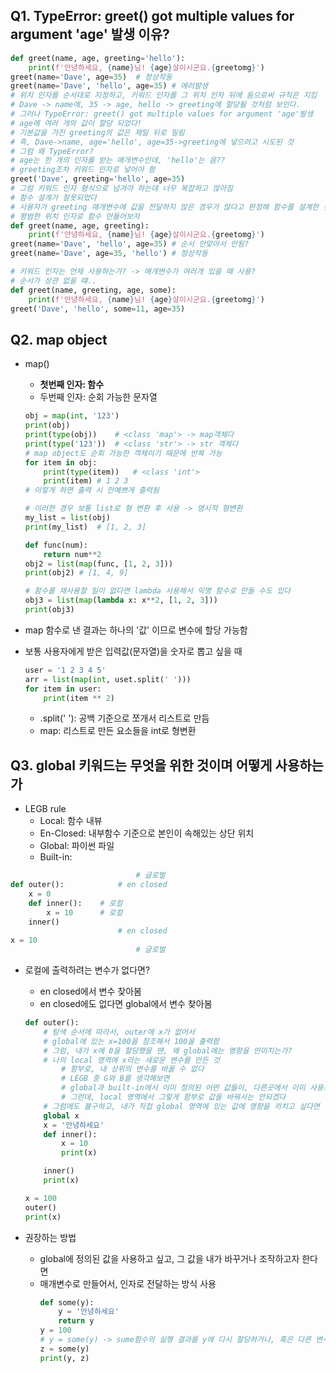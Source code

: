 ## Q1. TypeError: greet() got multiple values for argument 'age' 발생 이유?

```python
def greet(name, age, greeting='hello'):
    print(f'안녕하세요, {name}님! {age}살이시군요.{greetomg}')
greet(name='Dave', age=35)  # 정상작동
greet(name='Dave', 'hello', age=35) # 에러발생
# 위치 인자를 순서대로 지정하고, 키워드 인자를 그 위치 인자 뒤에 둠으로써 규칙은 지킴
# Dave -> name에, 35 -> age, hello -> greeting에 할당될 것처럼 보인다.
# 그러나 TypeError: greet() got multiple values for argument 'age'발생
# age에 여러 개의 값이 할당 되었다!
# 기본값을 가진 greeting의 값은 제일 뒤로 밀림
# 즉, Dave->name, age='hello', age=35->greeting에 넣으려고 시도된 것
# 그럼 왜 TypeError?
# age는 한 개의 인자를 받는 매개변수인데, 'hello'는 음??
# greeting조차 키워드 인자로 넣어야 함
greet('Dave', greeting='hello', age=35)
# 그럼 키워드 인자 형식으로 넘겨야 하는데 너무 복잡하고 많아짐
# 함수 설계가 잘못되었다
# 사용자가 greeting 매개변수에 값을 전달하지 않은 경우가 많다고 판정해 함수를 설계한 것임
# 평범한 위치 인자로 함수 만들어보자
def greet(name, age, greeting):
    print(f'안녕하세요, {name}님! {age}살이시군요.{greetomg}')
greet(name='Dave', 'hello', age=35) # 순서 안맞아서 안됨?
greet(name='Dave', age=35, 'hello') # 정상작동

# 키워드 인자는 언제 사용하는가? -> 매개변수가 여러개 있을 때 사용?
# 순서가 상관 없을 떄..
def greet(name, greeting, age, some):
    print(f'안녕하세요, {name}님! {age}살이시군요.{greetomg}')
greet('Dave', 'hello', some=11, age=35)
```


## Q2. map object
- map() 
    - **첫번째 인자: 함수**
    - 두번째 인자: 순회 가능한 문자열
    ```python
    obj = map(int, '123')
    print(obj)
    print(type(obj))    # <class 'map'> -> map객체다
    print(type('123'))  # <class 'str'> -> str 객체다
    # map object도 순회 가능한 객체이기 때문에 반복 가능
    for item in obj:
        print(type(item))   # <class 'int'>
        print(item) # 1 2 3
    # 이렇게 하면 출력 시 안예쁘게 출력됨

    # 이러한 경우 보통 list로 형 변환 후 사용 -> 명시적 형변환
    my_list = list(obj)
    print(my_list)  # [1, 2, 3]

    def func(num):
        return num**2
    obj2 = list(map(func, [1, 2, 3]))
    print(obj2) # [1, 4, 9]

    # 함수를 재사용할 일이 없다면 lambda 사용해서 익명 함수로 만들 수도 있다
    obj3 = list(map(lambda x: x**2, [1, 2, 3]))
    print(obj3)
    ```
    
- map 함수로 낸 결과는 하나의 '값' 이므로 변수에 할당 가능함

- 보통 사용자에게 받은 입력값(문자열)을 숫자로 뽑고 싶을 때
    ```python
    user = '1 2 3 4 5'
    arr = list(map(int, uset.split(' ')))
    for item in user:
        print(item ** 2)
    ```
    - .split(' '): 공백 기준으로 쪼개서 리스트로 만듬
    - map: 리스트로 만든 요소들을 int로 형변환


## Q3. global 키워드는 무엇을 위한 것이며 어떻게 사용하는가
- LEGB rule
    - Local: 함수 내뷰
    - En-Closed: 내부함수 기준으로 본인이 속해있는 상단 위치
    - Global: 파이썬 파일
    - Built-in: 

```python
                            # 글로벌
def outer():            # en closed
    x = 0                   
    def inner():    # 로컬
        x = 10      # 로컬
    inner()                 
                        # en closed
x = 10
                            # 글로벌
```

- 로컬에 출력하려는 변수가 없다면?
    - en closed에서 변수 찾아봄
    - en closed에도 없다면 global에서 변수 찾아봄
    ```python
    def outer():
        # 탐색 순서에 따라서, outer에 x가 없어서
        # global에 있는 x=100을 참조해서 100을 출력함
        # 그럼, 내가 x에 0을 할당했을 땐, 왜 global에는 영향을 안미치는가?
        # 나의 local 영역에 x라는 새로운 변수를 만든 것
            # 함부로, 내 상위의 변수를 바꿀 수 없다
            # LEGB 중 G와 B를 생각해보면
            # global과 built-in에서 이미 정의된 어떤 값들이, 다른곳에서 이미 사용되고 있을 수 있다.
            # 그런데, local 영역에서 그렇게 함부로 값을 바꿔서는 안되겠다
        # 그럼에도 불구하고, 내가 직접 global 영역에 있는 값에 영향을 끼치고 싶다면
        global x
        x = '안녕하세요'
        def inner():
            x = 10
            print(x)

        inner()
        print(x)

    x = 100
    outer()
    print(x)
    ``` 

- 권장하는 방법
    - global에 정의된 값을 사용하고 싶고, 그 값을 내가 바꾸거나 조작하고자 한다면
    - 매개변수로 만들어서, 인자로 전달하는 방식 사용
        ```python
        def some(y):
            y = '안녕하세요'
            return y
        y = 100
        # y = some(y) -> sume함수의 실행 결과를 y에 다시 할당하거나, 혹은 다른 변수에 할당해서 사용 가능
        z = some(y)
        print(y, z)
        ```
